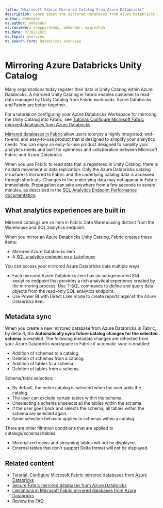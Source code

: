 ```yaml
---
title: "Microsoft Fabric Mirrored Catalog From Azure Databricks"
description: Learn about the mirrored databases from Azure Databricks in Microsoft Fabric.
author: whhender
ms.author: whhender
ms.reviewer: sheppardshep, whhender, mspreshah
ms.date: 07/02/2025
ms.topic: overview
ms.search.form: Databricks overview
---
```


# Mirroring Azure Databricks Unity Catalog

Many organizations today register their data in Unity Catalog within Azure Databricks. A mirrored Unity Catalog in Fabric enables customer to read data managed by Unity Catalog from Fabric workloads. Azure Databricks and Fabric are better together.

For a tutorial on configuring your Azure Databricks Workspace for mirroring the Unity Catalog into Fabric, see [Tutorial: Configure Microsoft Fabric mirrored databases from Azure Databricks](../mirroring/azure-databricks-tutorial.md).

[Mirrored databases in Fabric](../mirroring/overview.md) allow users to enjoy a highly integrated, end-to-end, and easy-to-use product that is designed to simplify your analytics needs. You can enjoy an easy-to-use product designed to simplify your analytics needs and built for openness and collaboration between Microsoft Fabric and Azure Databricks.

When you use Fabric to read data that is registered in Unity Catalog, there is no data movement or data replication. Only the Azure Databricks catalog structure is mirrored to Fabric and the underlying catalog data is accessed through shortcuts. Changes to the underlying data may not appear in Fabric immediately. Propagation can take anywhere from a few seconds to several minutes, as described in the [SQL Analytics Endpoint Performance documentation](../data-warehouse/sql-analytics-endpoint-performance.md).

## What analytics experiences are built in

Mirrored catalogs are an item in Fabric Data Warehousing distinct from the Warehouse and SQL analytics endpoint.

When you mirror an Azure Databricks Unity Catalog, Fabric creates these items:

- Mirrored Azure Databricks item
- A [SQL analytics endpoint on a Lakehouse](../data-warehouse/get-started-lakehouse-sql-analytics-endpoint.md)

You can access your mirrored Azure Databricks data multiple ways:

- Each mirrored Azure Databricks item has an autogenerated SQL analytics endpoint that provides a rich analytical experience created by the mirroring process. Use T-SQL commands to define and query data objects from the read-only SQL analytics endpoint.
- Use Power BI with Direct Lake mode to create reports against the Azure Databricks item.

## Metadata sync

When you create a new mirrored database from Azure Databricks in Fabric, by default, the **Automatically sync future catalog changes for the selected schema** is enabled. The following metadata changes are reflected from your Azure Databricks workspace to Fabric if automatic sync is enabled:

- Addition of schemas to a catalog.
- Deletion of schemas from a catalog.
- Addition of tables to a schema.
- Deletion of tables from a schema.

Schema/table selection:

- By default, the entire catalog is selected when the user adds the catalog.
- The user can exclude certain tables within the schema.
- Unselecting a schema unselects all the tables within the schema.
- If the user goes back and selects the schema, all tables within the schema are selected again.
- Same selection behavior applies to schemas within a catalog.

There are other filtration conditions that are applied to catalogs/schemas/tables:

- Materialized views and streaming tables will not be displayed.
- External tables that don't support Delta format will not be displayed.

## Related content

- [Tutorial: Configure Microsoft Fabric mirrored databases from Azure Databricks](../mirroring/azure-databricks-tutorial.md)
- [Secure Fabric mirrored databases from Azure Databricks](../mirroring/azure-databricks-security.md)
- [Limitations in Microsoft Fabric mirrored databases from Azure Databricks](../mirroring/azure-databricks-limitations.md)
- [Review the FAQ](../mirroring/azure-databricks-faq.yml)
